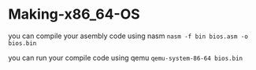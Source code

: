 # Making-x86_64-OS

you can compile your asembly code using nasm 
`nasm -f bin bios.asm -o bios.bin`

you can run your compile code using qemu
`qemu-system-86-64 bios.bin`
